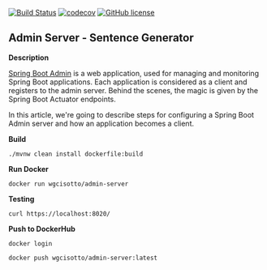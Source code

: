 [![Build Status](https://travis-ci.com/wgcisotto/admin-server.svg?branch=master)](https://travis-ci.com/wgcisotto/admin-server)
[![codecov](https://codecov.io/gh/wgcisotto/admin-server/branch/master/graph/badge.svg)](https://codecov.io/gh/wgcisotto/admin-server)
[![GitHub license](https://img.shields.io/github/license/mashape/apistatus.svg)](https://github.com/wgcisotto/admin-server/blob/master/LICENSE)

## Admin Server - Sentence Generator 

**Description**

[Spring Boot Admin](https://codecentric.github.io/spring-boot-admin/current/) is a web application, used for managing and monitoring Spring Boot applications. Each application is considered as a client and registers to the admin server. Behind the scenes, the magic is given by the Spring Boot Actuator endpoints.

In this article, we're going to describe steps for configuring a Spring Boot Admin server and how an application becomes a client.

**Build**

``./mvnw clean install dockerfile:build`` 

**Run Docker**

``docker run wgcisotto/admin-server`` 
 
**Testing**

``curl https://localhost:8020/``
 
**Push to DockerHub**

``docker login``

``docker push wgcisotto/admin-server:latest``

